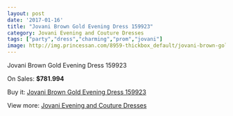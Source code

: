 ```yaml
---
layout: post
date: '2017-01-16'
title: "Jovani Brown Gold Evening Dress 159923"
category: Jovani Evening and Couture Dresses
tags: ["party","dress","charming","prom","jovani"]
image: http://img.princessan.com/8959-thickbox_default/jovani-brown-gold-evening-dress-159923.jpg
---
```

Jovani Brown Gold Evening Dress 159923

On Sales: **$781.994**
<a href="https://www.princessan.com/en/jovani-evening-and-couture-dresses/3946-jovani-brown-gold-evening-dress-159923.html"><amp-img layout="responsive" width="600" height="600" src="//img.princessan.com/8959-thickbox_default/jovani-brown-gold-evening-dress-159923.jpg" alt="Jovani Brown Gold Evening Dress 159923 0" /></a>
<a href="https://www.princessan.com/en/jovani-evening-and-couture-dresses/3946-jovani-brown-gold-evening-dress-159923.html"><amp-img layout="responsive" width="600" height="600" src="//img.princessan.com/8961-thickbox_default/jovani-brown-gold-evening-dress-159923.jpg" alt="Jovani Brown Gold Evening Dress 159923 1" /></a>
<a href="https://www.princessan.com/en/jovani-evening-and-couture-dresses/3946-jovani-brown-gold-evening-dress-159923.html"><amp-img layout="responsive" width="600" height="600" src="//img.princessan.com/8960-thickbox_default/jovani-brown-gold-evening-dress-159923.jpg" alt="Jovani Brown Gold Evening Dress 159923 2" /></a>

Buy it: [Jovani Brown Gold Evening Dress 159923](https://www.princessan.com/en/jovani-evening-and-couture-dresses/3946-jovani-brown-gold-evening-dress-159923.html "Jovani Brown Gold Evening Dress 159923")

View more: [Jovani Evening and Couture Dresses](https://www.princessan.com/en/27-jovani-evening-and-couture-dresses "Jovani Evening and Couture Dresses")